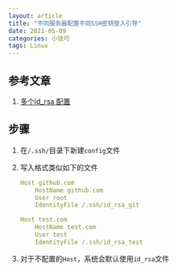 ```yaml
---
layout: article
title: "不同服务器配置不同SSH密钥登入引导"
date: 2021-05-09
categories: 小技巧
tags: Linux
---
```


## 参考文章

1. [多个id_rsa 配置](https://blog.csdn.net/xie_zhongyong/article/details/51994389)

## 步骤

1. 在`/.ssh/`目录下新建`config`文件

2. 写入格式类似如下的文件

   ```yaml
   Host github.com
       HostName github.com
       User root
       IdentityFile /.ssh/id_rsa_git
   
   Host test.com
       HostName test.com
       User test
       IdentityFile /.ssh/id_rsa_test
   ```

3. 对于不配置的`Host`，系统会默认使用`id_rsa`文件
